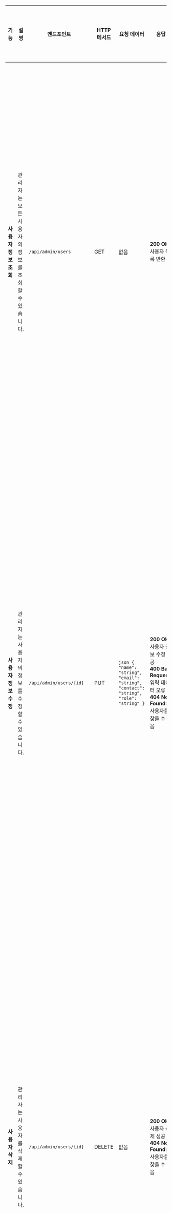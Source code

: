 | **기능**                | **설명**                                                                                                                                                          | **엔드포인트**         | **HTTP 메서드** | **요청 데이터**                                                                                                                                                                                                                                                                                           | **응답**                                                                                 | **데이터 흐름**                                                                                                                                                                                                            | **시나리오 및 흐름**                                                                                                                                                                                              | **에러 처리**                                                                                                                                                          | **테스트 케이스**                                                                                    |
|-------------------------|-------------------------------------------------------------------------------------------------------------------------------------------------------------------|------------------------|-----------------|-------------------------------------------------------------------------------------------------------------------------------------------------------------------------------------------------------------------------------------------------------------------|------------------------------------------------------------------------------------------|------------------------------------------------------------------------------------------------------------------------------------------------------------------------------------------------------------------------|----------------------------------------------------------------------------------------------------------------------------------------------------------------------------------------------------------------|-----------------------------------------------------------------------------------------------------------------------------------------------------------------------|-------------------------------------------------------------------------------------------------------|
| **사용자 정보 조회**      | 관리자는 모든 사용자의 정보를 조회할 수 있습니다.                                                                                                                 | `/api/admin/users`       | GET             | 없음                                                                                                                                                                                                                                                                                                     | **200 OK**: 사용자 목록 반환                                                                                                                                                   | 관리자가 사용자 정보 조회 요청을 서버로 전송 → 서버는 DB에서 모든 사용자 데이터를 조회 후 반환                                                                                                                                 | 관리자가 관리자 페이지에 접속하여 사용자 목록을 조회 → 서버가 모든 사용자의 정보를 조회하여 페이지에 표시                                                                                                                                      | **사용자 조회 에러**: 서버 오류로 인해 사용자 데이터를 불러오지 못할 경우 '사용자 정보를 불러오지 못했습니다' 메시지 표시                                                                                          | **사용자 조회 테스트**: 올바른 요청 시 모든 사용자 정보가 올바르게 조회되는지 확인, 서버 오류 또는 비정상 요청 시 실패                                      |
| **사용자 정보 수정**      | 관리자는 사용자의 정보를 수정할 수 있습니다.                                                                                                                       | `/api/admin/users/{id}`  | PUT             | ```json { "name": "string", "email": "string", "contact": "string", "role": "string" } ```                                                                                                                                                                       | **200 OK**: 사용자 정보 수정 성공<br>**400 Bad Request**: 입력 데이터 오류<br>**404 Not Found**: 사용자를 찾을 수 없음 | 관리자가 수정할 사용자 정보를 입력하여 서버로 전송 → 서버는 입력 정보 검증 후 DB에서 해당 사용자 정보 업데이트                                                                                                              | 관리자가 사용자 목록에서 특정 사용자를 선택하고 정보를 수정 후 '저장' 클릭 → 서버가 정보 검증 후 DB에서 업데이트 → 수정된 정보가 관리자 페이지에 반영                                                                                                      | **사용자 수정 에러**: 잘못된 사용자 ID 또는 정보 입력 시 오류 메시지 표시<br>수정할 사용자가 없는 경우 '사용자를 찾을 수 없습니다' 메시지 표시                                                                          | **사용자 수정 테스트**: 올바른 사용자 ID와 정보 입력 시 성공, 필드 누락 또는 잘못된 정보 입력 시 실패                                                    |
| **사용자 삭제**           | 관리자는 사용자를 삭제할 수 있습니다.                                                                                                                               | `/api/admin/users/{id}`  | DELETE          | 없음                                                                                                                                                                                                                                                                                                     | **200 OK**: 사용자 삭제 성공<br>**404 Not Found**: 사용자를 찾을 수 없음                                 | 관리자가 삭제 요청을 서버로 전송 → 서버는 DB에서 해당 사용자 데이터를 삭제                                                                                                                                                  | 관리자가 사용자 목록에서 특정 사용자를 선택하고 '삭제' 클릭 → 서버가 해당 사용자를 DB에서 삭제 → 삭제된 사용자가 사용자 목록에서 제거됨                                                                                                                                 | **사용자 삭제 에러**: 삭제할 사용자가 존재하지 않는 경우 '사용자를 찾을 수 없습니다' 메시지 표시                                                                                                               | **사용자 삭제 테스트**: 존재하는 사용자 삭제 요청 시 성공, 존재하지 않는 사용자 삭제 요청 시 실패                                                    |
| **주문 내역 조회**        | 관리자는 모든 주문 내역을 조회할 수 있습니다.                                                                                                                      | `/api/admin/orders`      | GET             | 없음                                                                                                                                                                                                                                                                                                     | **200 OK**: 주문 목록 반환                                                                                                                                                      | 관리자가 주문 내역 조회 요청을 서버로 전송 → 서버는 DB에서 모든 주문 데이터를 조회 후 반환                                                                                                                                | 관리자가 관리자 페이지에서 모든 주문 내역을 조회 → 서버가 모든 주문 내역을 조회하여 페이지에 표시                                                                                                                                          | **주문 조회 에러**: 서버 오류로 인해 주문 데이터를 불러오지 못할 경우 '주문 내역을 불러오지 못했습니다' 메시지 표시                                                                                              | **주문 조회 테스트**: 올바른 요청 시 모든 주문 내역이 올바르게 조회되는지 확인, 서버 오류 또는 비정상 요청 시 실패                                       |
| **주문 처리 상태 변경**    | 관리자는 주문의 처리 상태를 변경할 수 있습니다.                                                                                                                    | `/api/admin/orders/{id}` | PUT             | ```json { "status": "string" } ```                                                                                                                                                                                                                               | **200 OK**: 상태 변경 성공<br>**400 Bad Request**: 입력 데이터 오류<br>**404 Not Found**: 주문을 찾을 수 없음  | 관리자가 주문 처리 상태 변경 요청을 서버로 전송 → 서버는 입력 정보를 검증 후 DB에서 해당 주문의 상태 업데이트                                                                                                                   | 관리자가 특정 주문을 선택하고 상태를 변경 후 '저장' 클릭 → 서버가 상태를 업데이트하여 주문 내역에 반영 → 변경된 상태가 관리자 페이지에 반영                                                                                                           | **상태 변경 에러**: 잘못된 주문 ID 또는 상태 입력 시 오류 메시지 표시<br>변경할 주문이 없는 경우 '주문을 찾을 수 없습니다' 메시지 표시                                                                           | **상태 변경 테스트**: 올바른 주문 ID와 상태 정보 입력 시 성공, 잘못된 정보 입력 시 실패                                                   |
| **리뷰 조회**            | 관리자는 모든 리뷰를 조회할 수 있습니다.                                                                                                                            | `/api/admin/reviews`     | GET             | 없음                                                                                                                                                                                                                                                                                                     | **200 OK**: 리뷰 목록 반환                                                                                                                                                       | 관리자가 리뷰 조회 요청을 서버로 전송 → 서버는 DB에서 모든 리뷰 데이터를 조회 후 반환                                                                                                                                      | 관리자가 관리자 페이지에서 모든 리뷰 목록을 조회 → 서버가 모든 리뷰를 조회하여 페이지에 표시                                                                                                                                              | **리뷰 조회 에러**: 서버 오류로 인해 리뷰 데이터를 불러오지 못할 경우 '리뷰를 불러오지 못했습니다' 메시지 표시                                                                                                 | **리뷰 조회 테스트**: 올바른 요청 시 모든 리뷰가 올바르게 조회되는지 확인, 서버 오류 또는 비정상 요청 시 실패                                          |
| **리뷰 삭제**            | 관리자는 부적절한 리뷰를 삭제할 수 있습니다.                                                                                                                        | `/api/admin/reviews/{id}` | DELETE          | 없음                                                                                                                                                                                                                                                                                                     | **200 OK**: 리뷰 삭제 성공<br>**404 Not Found**: 리뷰를 찾을 수 없음                               | 관리자가 리뷰 삭제 요청을 서버로 전송 → 서버는 DB에서 해당 리뷰 데이터를 삭제                                                                                                                                              | 관리자가 특정 리뷰를 선택하고 '삭제' 클릭 → 서버가 해당 리뷰를 DB에서 삭제 → 삭제된 리뷰가 리뷰 목록에서 제거됨                                                                                                                                  | **리뷰 삭제 에러**: 삭제할 리뷰가 존재하지 않는 경우 '리뷰를 찾을 수 없습니다' 메시지 표시                                                                                                                   | **리뷰 삭제 테스트**: 존재하는 리뷰 삭제 요청 시 성공, 존재하지 않는 리뷰 삭제 요청 시 실패                                                   |
